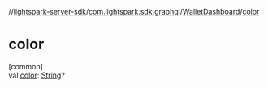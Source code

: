//[lightspark-server-sdk](../../../index.md)/[com.lightspark.sdk.graphql](../index.md)/[WalletDashboard](index.md)/[color](color.md)

# color

[common]\
val [color](color.md): [String](https://kotlinlang.org/api/latest/jvm/stdlib/kotlin/-string/index.html)?
